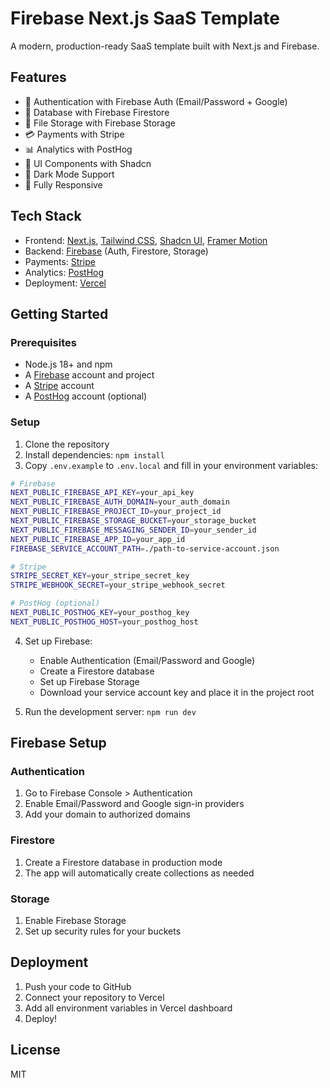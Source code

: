 # Firebase Next.js SaaS Template

A modern, production-ready SaaS template built with Next.js and Firebase.

## Features

- 🔐 Authentication with Firebase Auth (Email/Password + Google)
- 💾 Database with Firebase Firestore
- 📁 File Storage with Firebase Storage
- 💳 Payments with Stripe
- 📊 Analytics with PostHog
- 🎨 UI Components with Shadcn
- 🌙 Dark Mode Support
- 📱 Fully Responsive

## Tech Stack

- Frontend: [Next.js](https://nextjs.org/), [Tailwind CSS](https://tailwindcss.com/), [Shadcn UI](https://ui.shadcn.com/), [Framer Motion](https://www.framer.com/motion/)
- Backend: [Firebase](https://firebase.google.com/) (Auth, Firestore, Storage)
- Payments: [Stripe](https://stripe.com/)
- Analytics: [PostHog](https://posthog.com/)
- Deployment: [Vercel](https://vercel.com/)

## Getting Started

### Prerequisites

- Node.js 18+ and npm
- A [Firebase](https://firebase.google.com/) account and project
- A [Stripe](https://stripe.com/) account
- A [PostHog](https://posthog.com/) account (optional)

### Setup

1. Clone the repository
2. Install dependencies: `npm install`
3. Copy `.env.example` to `.env.local` and fill in your environment variables:

```bash
# Firebase
NEXT_PUBLIC_FIREBASE_API_KEY=your_api_key
NEXT_PUBLIC_FIREBASE_AUTH_DOMAIN=your_auth_domain
NEXT_PUBLIC_FIREBASE_PROJECT_ID=your_project_id
NEXT_PUBLIC_FIREBASE_STORAGE_BUCKET=your_storage_bucket
NEXT_PUBLIC_FIREBASE_MESSAGING_SENDER_ID=your_sender_id
NEXT_PUBLIC_FIREBASE_APP_ID=your_app_id
FIREBASE_SERVICE_ACCOUNT_PATH=./path-to-service-account.json

# Stripe
STRIPE_SECRET_KEY=your_stripe_secret_key
STRIPE_WEBHOOK_SECRET=your_stripe_webhook_secret

# PostHog (optional)
NEXT_PUBLIC_POSTHOG_KEY=your_posthog_key
NEXT_PUBLIC_POSTHOG_HOST=your_posthog_host
```

4. Set up Firebase:
   - Enable Authentication (Email/Password and Google)
   - Create a Firestore database
   - Set up Firebase Storage
   - Download your service account key and place it in the project root

5. Run the development server: `npm run dev`

## Firebase Setup

### Authentication

1. Go to Firebase Console > Authentication
2. Enable Email/Password and Google sign-in providers
3. Add your domain to authorized domains

### Firestore

1. Create a Firestore database in production mode
2. The app will automatically create collections as needed

### Storage

1. Enable Firebase Storage
2. Set up security rules for your buckets

## Deployment

1. Push your code to GitHub
2. Connect your repository to Vercel
3. Add all environment variables in Vercel dashboard
4. Deploy!

## License

MIT
